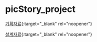 # picStory_project

[기획자료](https://ovenapp.io/view/4jCnSz8e4U2oLPziHfLHD0Z7eEyDNezU/NbUow){:target="_blank" rel="noopener"}

[설계자료](https://docs.google.com/spreadsheets/d/e/2PACX-1vQwZwAGicyUkVylHc5GV0DAtU9htXUzMIVUmazmx-vgZbVNwo2rNox-w9DpOeLF83e7-q4QwRTG4itU/pubhtml#){:target="_blank" rel="noopener"}
